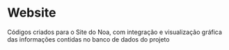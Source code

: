 # Website
Códigos criados para o Site do Noa, com integração e visualização gráfica das informações contidas no banco de dados do projeto
